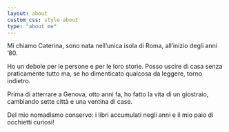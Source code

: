 ```yaml
---
layout: about
custom_css: style-about
type: "about me"
---
```


Mi chiamo Caterina, sono nata nell’unica isola di Roma, all’inizio degli anni ’80. 

Ho un debole per le persone e per le loro storie. Posso uscire di casa senza praticamente tutto ma, se ho dimenticato qualcosa da leggere, torno indietro. 

Prima di atterrare a Genova, otto anni fa, ho fatto la vita di un giostraio, cambiando sette città e una ventina di case.
 
Del mio nomadismo conservo: i libri accumulati negli anni e il mio paio di occhietti curiosi!